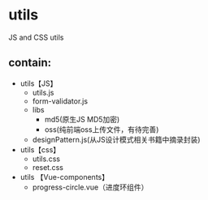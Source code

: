# utils
JS and CSS utils 

## contain:
- utils【JS】
  - utils.js
  - form-validator.js
  - libs
    - md5(原生JS MD5加密)
    - oss(纯前端oss上传文件，有待完善)
  - designPattern.js(从JS设计模式相关书籍中摘录封装)
- utils【css】
  - utils.css
  - reset.css
- utils 【Vue-components】
  - progress-circle.vue（进度环组件）
